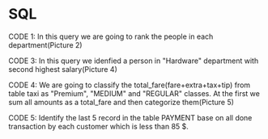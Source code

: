 # SQL
CODE 1: In this query we are going to rank the people in each department(Picture 2)

CODE 3: In this query we idenfied a person in "Hardware" department with second highest salary(Picture 4)

CODE 4: We are going to classify the total_fare(fare+extra+tax+tip) from table taxi as "Premium", "MEDIUM" and "REGULAR" classes. At the first we sum all amounts as a total_fare and then 
categorize them(Picture 5)

CODE 5: Identify the last  5 record in the table PAYMENT base on  all done transaction by each customer which is less than 85 $.

